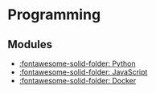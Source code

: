 # Programming

## Modules
- [:fontawesome-solid-folder: Python](python/index.md)
- [:fontawesome-solid-folder: JavaScript](javascript/index.md)
- [:fontawesome-solid-folder: Docker](docker/index.md)
